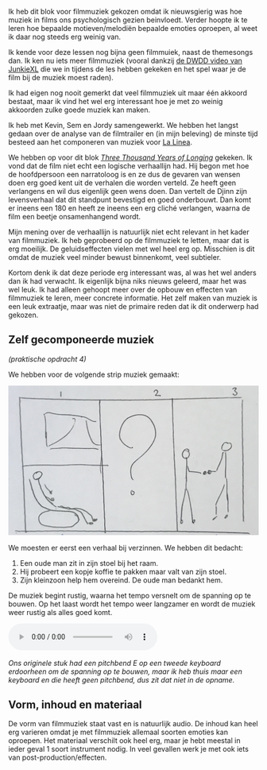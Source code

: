 Ik heb dit blok voor filmmuziek gekozen omdat ik nieuwsgierig was hoe muziek in films ons psychologisch gezien beinvloedt. Verder hoopte ik te leren hoe bepaalde motieven/melodiën bepaalde emoties oproepen, al weet ik daar nog steeds erg weinig van.

Ik kende voor deze lessen nog bijna geen filmmuiek, naast de themesongs dan. Ik ken nu iets meer filmmuziek (vooral dankzij [de DWDD video van JunkieXL](https://www.youtube.com/watch?v=uzSHplbvdmU) die we in tijdens de les hebben gekeken en het spel waar je de film bij de muziek moest raden).

Ik had eigen nog nooit gemerkt dat veel filmmuziek uit maar één akkoord bestaat, maar ik vind het wel erg interessant hoe je met zo weinig akkoorden zulke goede muziek kan maken.

Ik heb met Kevin, Sem en Jordy samengewerkt. We hebben het langst gedaan over de analyse van de filmtrailer en (in mijn beleving) de minste tijd besteed aan het componeren van muziek voor [La Linea](https://www.youtube.com/watch?v=I86bXhxkXIA).

We hebben op voor dit blok _[Three Thousand Years of Longing](https://en.wikipedia.org/wiki/Three_Thousand_Years_of_Longing)_ gekeken. Ik vond dat de film niet echt een logische verhaallijn had. Hij begon met hoe de hoofdpersoon een narratoloog is en ze dus de gevaren van wensen doen erg goed kent uit de verhalen die worden verteld. Ze heeft geen verlangens en wil dus eigenlijk geen wens doen. Dan vertelt de Djinn zijn levensverhaal dat dit standpunt bevestigd en goed onderbouwt. Dan komt er ineens een 180 en heeft ze ineens een erg cliché verlangen, waarna de film een beetje onsamenhangend wordt.

Mijn mening over de verhaallijn is natuurlijk niet echt relevant in het kader van filmmuziek. Ik heb geprobeerd op de filmmuziek te letten, maar dat is erg moeilijk. De geluidseffecten vielen met wel heel erg op. Misschien is dit omdat de muziek veel minder bewust binnenkomt, veel subtieler.

Kortom denk ik dat deze periode erg interessant was, al was het wel anders dan ik had verwacht. Ik eigenlijk bijna niks nieuws geleerd, maar het was wel leuk. Ik had alleen gehoopt meer over de opbouw en effecten van filmmuziek te leren, meer concrete informatie. Het zelf maken van muziek is een leuk extraatje, maar was niet de primaire reden dat ik dit onderwerp had gekozen.

## Zelf gecomponeerde muziek

_(praktische opdracht 4)_

We hebben voor de volgende strip muziek gemaakt:

![Strip CKV](strip.jpg)

We moesten er eerst een verhaal bij verzinnen. We hebben dit bedacht:

1. Een oude man zit in zijn stoel bij het raam.
2. Hij probeert een kopje koffie te pakken maar valt van zijn stoel.
3. Zijn kleinzoon help hem overeind. De oude man bedankt hem.

De muziek begint rustig, waarna het tempo versnelt om de spanning op te bouwen. Op het laast wordt het tempo weer langzamer en wordt de muziek weer rustig als alles goed komt.

<audio src="strip-muziek.m4a" controls></audio>

_Ons originele stuk had een pitchbend E op een tweede keyboard erdoorheen om de spanning op te bouwen, maar ik heb thuis maar een keyboard en die heeft geen pitchbend, dus zit dat niet in de opname._

## Vorm, inhoud en materiaal

De vorm van filmmuziek staat vast en is natuurlijk audio. De inhoud kan heel erg varieren omdat je met filmmuziek allemaal soorten emoties kan oproepen. Het materiaal verschilt ook heel erg, maar je hebt meestal in ieder geval 1 soort instrument nodig. In veel gevallen werk je met ook iets van post-production/effecten.
